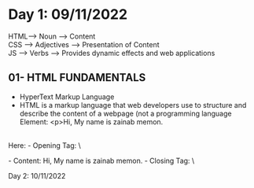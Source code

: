 # Day 1: 09/11/2022
HTML--> Noun --> Content <br>
CSS --> Adjectives --> Presentation of Content <br>
JS  --> Verbs --> Provides dynamic effects and web applications <br>
## 01- HTML FUNDAMENTALS
- HyperText Markup Language
- HTML is a markup language that web developers use to structure and describe the content of a webpage (not a programming language
Element: \<p>Hi, My name is zainab memon.</p> 
<br>
Here: 
	- Opening Tag: \<p>
	- Content: Hi, My name is zainab memon.
	- Closing Tag: \</p>


Day 2: 10/11/2022
